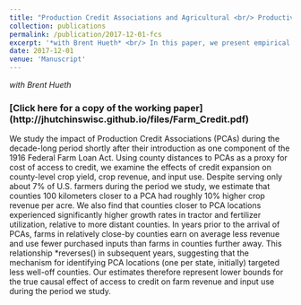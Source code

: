 ```yaml
---
title: "Production Credit Associations and Agricultural <br/> Productivity Change in the United States, 1920-1940"
collection: publications
permalink: /publication/2017-12-01-fcs
excerpt: '*with Brent Hueth* <br/> In this paper, we present empirical evidence of the effect of the FCS on agricultural yields, crop value, and use of inputs.'
date: 2017-12-01
venue: 'Manuscript'
---
```


*with Brent Hueth*

<h3>[Click here for a copy of the working paper](http://jhutchinswisc.github.io/files/Farm_Credit.pdf)</h3>

We study the impact of Production Credit Associations (PCAs) during the decade-long period shortly after their introduction as one component of the 1916 Federal Farm Loan Act. 
Using county distances to PCAs as a proxy for cost of access to credit, we examine the effects of credit expansion on county-level crop yield, crop revenue, and input use. 
Despite serving only about 7% of U.S. farmers during the period we study, we estimate that counties 100 kilometers closer to a PCA had roughly 10% higher crop revenue per acre. 
We also find that counties closer to PCA locations experienced significantly higher growth rates in tractor and fertilizer utilization, relative to more distant counties. 
In years prior to the arrival of PCAs, farms in relatively close-by counties earn on average less revenue and use fewer purchased inputs than farms in counties further away. 
This relationship *reverses() in subsequent years, suggesting that the mechanism for identifying PCA locations (one per state, initially) targeted less well-off counties. 
Our estimates therefore represent lower bounds for the true causal effect of access to credit on farm revenue and input use during the period we study.
